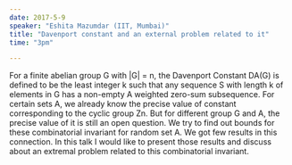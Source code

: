 ```yaml
---
date: 2017-5-9
speaker: "Eshita Mazumdar (IIT, Mumbai)"
title: "Davenport constant and an external problem related to it"
time: "3pm" 

---
```

For a finite abelian group G with |G| = n, the Davenport
Constant DA(G) is defined to be the least integer k such that any sequence
S with length k of elements in G has a non-empty A weighted zero-sum
subsequence. For certain sets A, we already know the precise value of
constant corresponding to the cyclic group Zn. But for different group G
and A, the precise value of it is still an open question. We try to find
out bounds for these combinatorial invariant for random set A. We got few
results in this connection. In this talk I would like to present those
results and discuss about an extremal problem related to this
combinatorial invariant.
